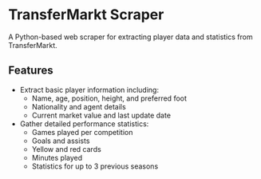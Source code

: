 # TransferMarkt Scraper

A Python-based web scraper for extracting player data and statistics from TransferMarkt.

## Features

- Extract basic player information including:
  - Name, age, position, height, and preferred foot
  - Nationality and agent details
  - Current market value and last update date
- Gather detailed performance statistics:
  - Games played per competition
  - Goals and assists
  - Yellow and red cards
  - Minutes played
  - Statistics for up to 3 previous seasons